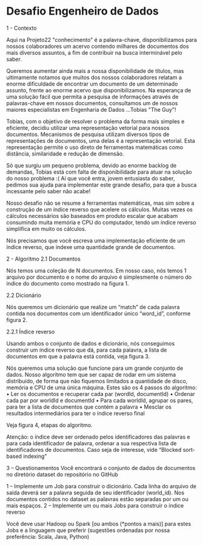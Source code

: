 # Desafio Engenheiro de Dados

1 - Contexto 

Aqui na Projeto22 "conhecimento" é a palavra-chave, disponibilizamos para nossos colaboradores um acervo contendo milhares de documentos dos mais diversos assuntos, a fim de contribuir na busca interminável pelo saber. 

Queremos aumentar ainda mais a nossa disponibilidade de títulos, mas ultimamente notamos que muitos dos nossos colaboradores relatam a enorme dificuldade de encontrar um documento de um determinado assunto, frente ao enorme acervo que disponibilizamos. Na esperança de uma solução fácil que permita a pesquisa de informações através de palavras-chave em nossos documentos, consultamos um de nossos maiores especialistas em Engenharia de Dados ...Tobias "The Guy"! 

Tobias, com o objetivo de resolver o problema da forma mais simples e eficiente, decidiu utilizar uma representação vetorial para nossos documentos. Mecanismos de pesquisa utilizam diversos tipos de representações de documentos, uma delas é a representação vetorial. Esta representação permite o uso direto de ferramentas matemáticas como distância, similaridade e redução de dimensão. 

Só que surgiu um pequeno problema, devido ao enorme backlog de demandas, Tobias está com falta de disponibilidade para atuar na solução do nosso problema :( 
Aí que você entra, jovem entusiasta do saber, pedimos sua ajuda para implementar este grande desafio, para que a busca incessante pelo saber não acabe!

Nosso desafio não se resume a ferramentas matemáticas, mas sim sobre a construção de um índice reverso que acelere os cálculos. Muitas vezes os cálculos necessários são baseados em produto escalar que acabam consumindo muita memória e CPU do computador, tendo um índice reverso simplifica em muito os cálculos.

Nós precisamos que você escreva uma implementação eficiente de um índice reverso, que indexe uma quantidade grande de documentos.



2 - Algoritmo
2.1 Documentos

Nós temos uma coleção de N documentos. Em nosso caso, nós temos 1 arquivo por documento e o nome do arquivo é simplesmente o número do índice do documento como mostrado na figura 1.
 

2.2 Dicionário

Nós queremos um dicionário que realize um “match” de cada palavra contida nos documentos com um identificador único “word_id”, conforme figura 2.

 

2.2.1 Índice reverso

Usando ambos o conjunto de dados e dicionário, nós conseguimos construir um índice reverso que dá, para cada palavra, a lista de documentos em que a palavra está contida, veja figura 3.

 
  
Nós queremos uma solução que funcione para um grande conjunto de dados. Nosso algoritmo tem que ser capaz de rodar em um sistema distribuído, de forma que não fiquemos limitados a quantidade de disco, memória e CPU de uma única máquina.
Estes são os 4 passos do algoritmo:
•	Ler os documentos e recuperar cada par (wordId, documentId)
•	Ordenar cada par por worldId e documentId
•	Para cada worldId, agrupar os pares, para ter a lista de documentos que contém a palavra
•	Mesclar os resultados intermediários para ter o índice reverso final  




Veja figura 4, etapas do algoritmo.
 
 
Atenção: o índice deve ser ordenado pelos identificadores das palavras e para cada identificador de palavra, ordenar a sua respectiva lista de identificadores de documentos. 
Caso seja de interesse, vide “Blocked sort-based indexing”

3 – Questionamentos
Você encontrará o conjunto de dados de documentos no diretório dataset do repositório no GitHub

1 – Implemente um Job para construir o dicionário. Cada linha do arquivo de saída deverá ser a palavra seguida de seu identificador (world_id). Nos documentos contidos no dataset as palavras estão separadas por um ou mais espaços.
2 – Implemente um ou mais Jobs para construir o índice reverso

Você deve usar Hadoop ou Spark [ou ambos (*pontos a mais)] para estes Jobs e a linguagem que preferir (sugestões ordenadas por nossa preferência: Scala, Java, Python)

